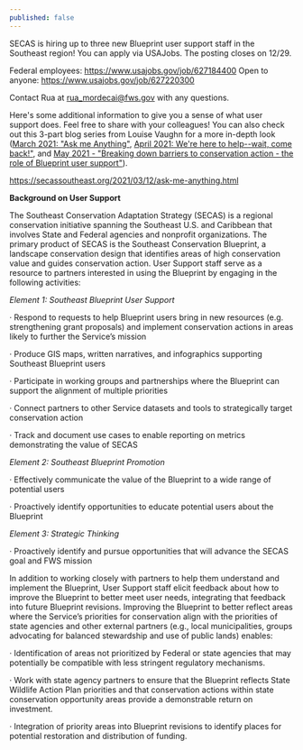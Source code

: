 ```yaml
---
published: false
---
```

SECAS is hiring up to three new Blueprint user support staff in the Southeast region! You can apply via USAJobs. The posting closes on 12/29.

Federal employees: https://www.usajobs.gov/job/627184400
Open to anyone:  https://www.usajobs.gov/job/627220300

Contact Rua at rua_mordecai@fws.gov with any questions.

Here's some additional information to give you a sense of what user support does. Feel free to share with your colleagues! You can also check out this 3-part blog series from Louise Vaughn for a more in-depth look ([March 2021: "Ask me Anything"](https://secassoutheast.org/2021/03/12/ask-me-anything.html), [April 2021: We're here to help--wait, come back!"](https://secassoutheast.org/2021/04/25/here-to-help-wait-come-back.html), and [May 2021 - "Breaking down barriers to conservation action - the role of Blueprint user support"](https://secassoutheast.org/2021/05/26/Breaking-down-barriers-to-conservation-action-The-role-of-Blueprint-user-support.html)).

https://secassoutheast.org/2021/03/12/ask-me-anything.html

**Background on User Support**

The Southeast Conservation Adaptation Strategy (SECAS) is a regional conservation initiative spanning the Southeast U.S. and Caribbean that involves State and Federal agencies and nonprofit organizations. The primary product of SECAS is the Southeast Conservation Blueprint, a landscape conservation design that identifies areas of high conservation value and guides conservation action. User Support staff serve as a resource to partners interested in using the Blueprint by engaging in the following activities:

_Element 1: Southeast Blueprint User Support_

· Respond to requests to help Blueprint users bring in new resources (e.g. strengthening grant proposals) and implement conservation actions in areas likely to further the Service’s mission

· Produce GIS maps, written narratives, and infographics supporting Southeast Blueprint users

· Participate in working groups and partnerships where the Blueprint can support the alignment of multiple priorities

· Connect partners to other Service datasets and tools to strategically target conservation action

· Track and document use cases to enable reporting on metrics demonstrating the value of SECAS

_Element 2: Southeast Blueprint Promotion_

· Effectively communicate the value of the Blueprint to a wide range of potential users

· Proactively identify opportunities to educate potential users about the Blueprint

_Element 3: Strategic Thinking_

· Proactively identify and pursue opportunities that will advance the SECAS goal and FWS mission

In addition to working closely with partners to help them understand and implement the Blueprint, User Support staff elicit feedback about how to improve the Blueprint to better meet user needs, integrating that feedback into future Blueprint revisions. Improving the Blueprint to better reflect areas where the Service’s priorities for conservation align with the priorities of state agencies and other external partners (e.g., local municipalities, groups advocating for balanced stewardship and use of public lands) enables:

· Identification of areas not prioritized by Federal or state agencies that may potentially be compatible with less stringent regulatory mechanisms.

· Work with state agency partners to ensure that the Blueprint reflects State Wildlife Action Plan priorities and that conservation actions within state conservation opportunity areas provide a demonstrable return on investment.

· Integration of priority areas into Blueprint revisions to identify places for potential restoration and distribution of funding.